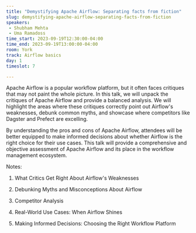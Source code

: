 ```yaml
---
title: "Demystifying Apache Airflow: Separating facts from fiction"
slug: demystifying-apache-airflow-separating-facts-from-fiction
speakers:
 - Shubham Mehta
 - Uma Ramadoss
time_start: 2023-09-19T12:30:00-04:00
time_end: 2023-09-19T13:00:00-04:00
room: York
track: Airflow basics
day: 1
timeslot: 7

---
```


Apache Airflow is a popular workflow platform, but it often faces critiques that may not paint the whole picture. In this talk, we will unpack the critiques of Apache Airflow and provide a balanced analysis. We will highlight the areas where these critiques correctly point out Airflow's weaknesses, debunk common myths, and showcase where competitors like Dagster and Prefect are excelling.
 
 
 
 By understanding the pros and cons of Apache Airflow, attendees will be better equipped to make informed decisions about whether Airflow is the right choice for their use cases. This talk will provide a comprehensive and objective assessment of Apache Airflow and its place in the workflow management ecosystem. 
 
 
 
 Notes:
 
 1. What Critics Get Right About Airflow's Weaknesses
 
 2. Debunking Myths and Misconceptions About Airflow
 
 3. Competitor Analysis
 
 4. Real-World Use Cases: When Airflow Shines
 
 5. Making Informed Decisions: Choosing the Right Workflow Platform